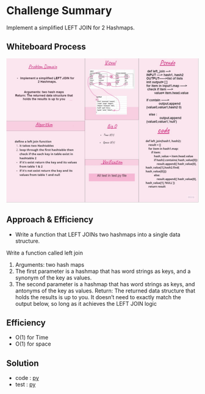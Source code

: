 # Challenge Summary
Implement a simplified LEFT JOIN for 2 Hashmaps.

## Whiteboard Process
![board](cc33.jpg)

## Approach & Efficiency

- Write a function that LEFT JOINs two hashmaps into a single data structure.

Write a function called left join
1) Arguments: two hash maps
2) The first parameter is a hashmap that has word strings as keys, and a synonym of the key as values.
3) The second parameter is a hashmap that has word strings as keys, and antonyms of the key as values.
Return: The returned data structure that holds the results is up to you. It doesn’t need to exactly match the output below, so long as it achieves the LEFT JOIN logic

## Efficiency
- O(1) for Time 
- O(1) for space 


## Solution
- code : [py](https://github.com/NiveenAlSmadi/data-structures-and-algorithms/blob/main/challenges/left-join/left-join/code.py)
- test : [py ](https://github.com/NiveenAlSmadi/data-structures-and-algorithms/blob/main/challenges/left-join/tests/left-join.py)